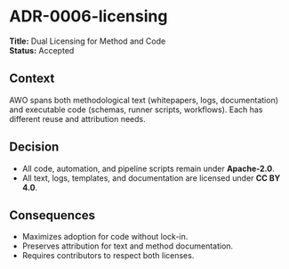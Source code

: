 # ADR-0006-licensing
**Title:** Dual Licensing for Method and Code  
**Status:** Accepted  

## Context  
AWO spans both methodological text (whitepapers, logs, documentation) and executable code (schemas, runner scripts, workflows). Each has different reuse and attribution needs.  

## Decision  
- All code, automation, and pipeline scripts remain under **Apache-2.0**.  
- All text, logs, templates, and documentation are licensed under **CC BY 4.0**.  

## Consequences  
- Maximizes adoption for code without lock-in.  
- Preserves attribution for text and method documentation.  
- Requires contributors to respect both licenses.  

